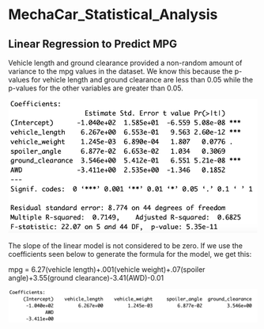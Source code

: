 # MechaCar_Statistical_Analysis

## Linear Regression to Predict MPG
Vehicle length and ground clearance provided a non-random amount of variance to the mpg values in the dataset. We know this because the p-values for vehicle length and ground clearance are less than 0.05 while the p-values for the other variables are greater than 0.05.

![summary_table](Screenshot1.png)

The slope of the linear model is not considered to be zero. If we use the coefficients seen below to generate the formula for the model, we get this:

mpg = 6.27(vehicle length)+.001(vehicle weight)+.07(spoiler angle)+3.55(ground clearance)-3.41(AWD)-0.01

![summary_table](Screenshot2.png)
